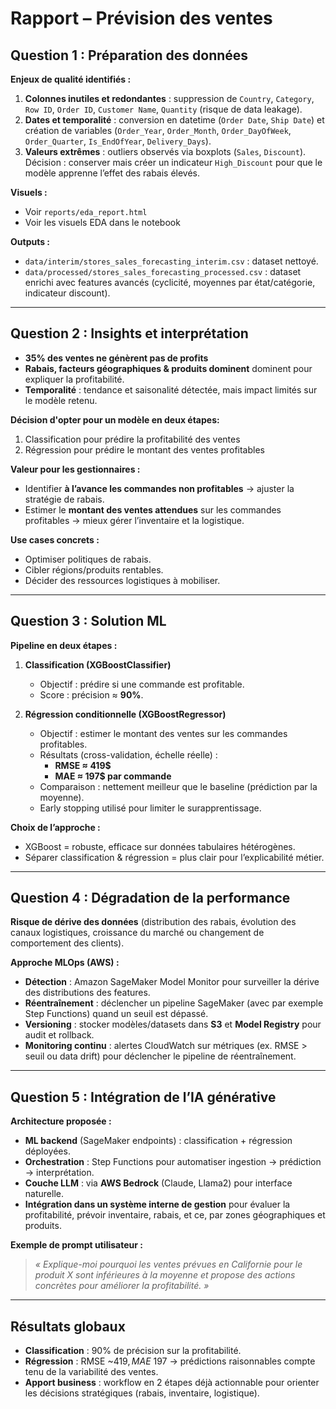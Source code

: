 # Rapport – Prévision des ventes

## Question 1 : Préparation des données  
**Enjeux de qualité identifiés :**  
1. **Colonnes inutiles et redondantes** : suppression de `Country`, `Category`, `Row ID`, `Order ID`, `Customer Name`, `Quantity` (risque de data leakage).  
2. **Dates et temporalité** : conversion en datetime (`Order Date`, `Ship Date`) et création de variables (`Order_Year`, `Order_Month`, `Order_DayOfWeek`, `Order_Quarter`, `Is_EndOfYear`, `Delivery_Days`).  
3. **Valeurs extrêmes** : outliers observés via boxplots (`Sales`, `Discount`). Décision : conserver mais créer un indicateur `High_Discount` pour que le modèle apprenne l’effet des rabais élevés.  

**Visuels :**  
- Voir `reports/eda_report.html`
- Voir les visuels EDA dans le notebook

**Outputs :**  
- `data/interim/stores_sales_forecasting_interim.csv` : dataset nettoyé.  
- `data/processed/stores_sales_forecasting_processed.csv` : dataset enrichi avec features avancés (cyclicité, moyennes par état/catégorie, indicateur discount).  

---

## Question 2 : Insights et interprétation  
- **35% des ventes ne génèrent pas de profits** 
- **Rabais, facteurs géographiques & produits dominent** dominent pour expliquer la profitabilité.  
- **Temporalité** : tendance et saisonalité détectée, mais impact limités sur le modèle retenu.

**Décision d'opter pour un modèle en deux étapes:**
  1. Classification pour prédire la profitabilité des ventes
  2. Régression pour prédire le montant des ventes profitables

**Valeur pour les gestionnaires :**  
- Identifier **à l’avance les commandes non profitables** → ajuster la stratégie de rabais.  
- Estimer le **montant des ventes attendues** sur les commandes profitables → mieux gérer l’inventaire et la logistique.  

**Use cases concrets :**  
- Optimiser politiques de rabais.  
- Cibler régions/produits rentables.  
- Décider des ressources logistiques à mobiliser.  

---

## Question 3 : Solution ML
**Pipeline en deux étapes :**  
1. **Classification (XGBoostClassifier)**  
   - Objectif : prédire si une commande est profitable.  
   - Score : précision ≈ **90%**.  

2. **Régression conditionnelle (XGBoostRegressor)**  
   - Objectif : estimer le montant des ventes sur les commandes profitables.  
   - Résultats (cross-validation, échelle réelle) :  
     - **RMSE ≈ 419$**  
     - **MAE ≈ 197$ par commande**  
   - Comparaison : nettement meilleur que le baseline (prédiction par la moyenne).  
   - Early stopping utilisé pour limiter le surapprentissage.  

**Choix de l’approche :**  
- XGBoost = robuste, efficace sur données tabulaires hétérogènes.  
- Séparer classification & régression = plus clair pour l’explicabilité métier.  

---

## Question 4 : Dégradation de la performance  
**Risque de dérive des données** (distribution des rabais, évolution des canaux logistiques, croissance du marché ou changement de comportement des clients).  

**Approche MLOps (AWS) :**  
- **Détection** : Amazon SageMaker Model Monitor pour surveiller la dérive des distributions des features.  
- **Réentraînement** : déclencher un pipeline SageMaker (avec par exemple Step Functions) quand un seuil est dépassé.  
- **Versioning** : stocker modèles/datasets dans **S3** et **Model Registry** pour audit et rollback.  
- **Monitoring continu** : alertes CloudWatch sur métriques (ex. RMSE > seuil ou data drift) pour déclencher le pipeline de réentraînement.  

---

## Question 5 : Intégration de l’IA générative  
**Architecture proposée :**  
- **ML backend** (SageMaker endpoints) : classification + régression déployées.  
- **Orchestration** : Step Functions pour automatiser ingestion → prédiction → interprétation.  
- **Couche LLM** : via **AWS Bedrock** (Claude, Llama2) pour interface naturelle.  
- **Intégration dans un système interne de gestion**  pour évaluer la profitabilité, prévoir inventaire, rabais, et ce, par zones géographiques et produits.

**Exemple de prompt utilisateur :**  
> *« Explique-moi pourquoi les ventes prévues en Californie pour le produit X sont inférieures à la moyenne et propose des actions concrètes pour améliorer la profitabilité. »*  

---

## Résultats globaux  
- **Classification** : 90% de précision sur la profitabilité.  
- **Régression** : RMSE ~419$, MAE ~197$ → prédictions raisonnables compte tenu de la variabilité des ventes.  
- **Apport business** : workflow en 2 étapes déjà actionnable pour orienter les décisions stratégiques (rabais, inventaire, logistique).  